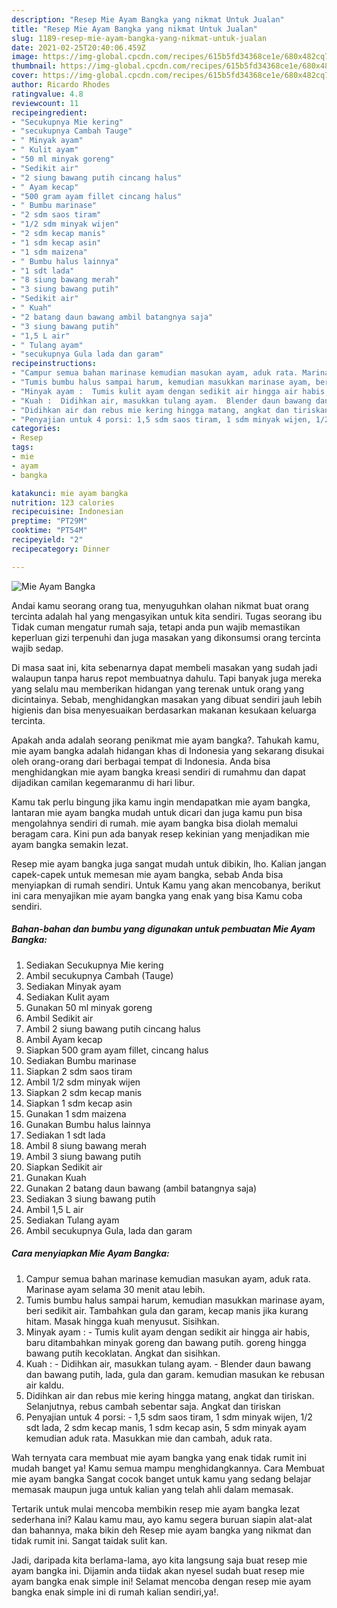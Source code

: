```yaml
---
description: "Resep Mie Ayam Bangka yang nikmat Untuk Jualan"
title: "Resep Mie Ayam Bangka yang nikmat Untuk Jualan"
slug: 1189-resep-mie-ayam-bangka-yang-nikmat-untuk-jualan
date: 2021-02-25T20:40:06.459Z
image: https://img-global.cpcdn.com/recipes/615b5fd34368ce1e/680x482cq70/mie-ayam-bangka-foto-resep-utama.jpg
thumbnail: https://img-global.cpcdn.com/recipes/615b5fd34368ce1e/680x482cq70/mie-ayam-bangka-foto-resep-utama.jpg
cover: https://img-global.cpcdn.com/recipes/615b5fd34368ce1e/680x482cq70/mie-ayam-bangka-foto-resep-utama.jpg
author: Ricardo Rhodes
ratingvalue: 4.8
reviewcount: 11
recipeingredient:
- "Secukupnya Mie kering"
- "secukupnya Cambah Tauge"
- " Minyak ayam"
- " Kulit ayam"
- "50 ml minyak goreng"
- "Sedikit air"
- "2 siung bawang putih cincang halus"
- " Ayam kecap"
- "500 gram ayam fillet cincang halus"
- " Bumbu marinase"
- "2 sdm saos tiram"
- "1/2 sdm minyak wijen"
- "2 sdm kecap manis"
- "1 sdm kecap asin"
- "1 sdm maizena"
- " Bumbu halus lainnya"
- "1 sdt lada"
- "8 siung bawang merah"
- "3 siung bawang putih"
- "Sedikit air"
- " Kuah"
- "2 batang daun bawang ambil batangnya saja"
- "3 siung bawang putih"
- "1,5 L air"
- " Tulang ayam"
- "secukupnya Gula lada dan garam"
recipeinstructions:
- "Campur semua bahan marinase kemudian masukan ayam, aduk rata. Marinase ayam selama 30 menit atau lebih."
- "Tumis bumbu halus sampai harum, kemudian masukkan marinase ayam, beri sedikit air. Tambahkan gula dan garam, kecap manis jika kurang hitam. Masak hingga kuah menyusut. Sisihkan."
- "Minyak ayam :  Tumis kulit ayam dengan sedikit air hingga air habis, baru ditambahkan minyak goreng dan bawang putih. goreng hingga bawang putih kecoklatan. Angkat dan sisihkan."
- "Kuah :  Didihkan air, masukkan tulang ayam.  Blender daun bawang dan bawang putih, lada, gula dan garam. kemudian masukan ke rebusan air kaldu."
- "Didihkan air dan rebus mie kering hingga matang, angkat dan tiriskan. Selanjutnya, rebus cambah sebentar saja. Angkat dan tiriskan"
- "Penyajian untuk 4 porsi: 1,5 sdm saos tiram, 1 sdm minyak wijen, 1/2 sdt lada, 2 sdm kecap manis, 1 sdm kecap asin, 5 sdm minyak ayam kemudian aduk rata. Masukkan mie dan cambah, aduk rata."
categories:
- Resep
tags:
- mie
- ayam
- bangka

katakunci: mie ayam bangka 
nutrition: 123 calories
recipecuisine: Indonesian
preptime: "PT29M"
cooktime: "PT54M"
recipeyield: "2"
recipecategory: Dinner

---
```



![Mie Ayam Bangka](https://img-global.cpcdn.com/recipes/615b5fd34368ce1e/680x482cq70/mie-ayam-bangka-foto-resep-utama.jpg)

Andai kamu seorang orang tua, menyuguhkan olahan nikmat buat orang tercinta adalah hal yang mengasyikan untuk kita sendiri. Tugas seorang ibu Tidak cuman mengatur rumah saja, tetapi anda pun wajib memastikan keperluan gizi terpenuhi dan juga masakan yang dikonsumsi orang tercinta wajib sedap.

Di masa  saat ini, kita sebenarnya dapat membeli masakan yang sudah jadi walaupun tanpa harus repot membuatnya dahulu. Tapi banyak juga mereka yang selalu mau memberikan hidangan yang terenak untuk orang yang dicintainya. Sebab, menghidangkan masakan yang dibuat sendiri jauh lebih higienis dan bisa menyesuaikan berdasarkan makanan kesukaan keluarga tercinta. 



Apakah anda adalah seorang penikmat mie ayam bangka?. Tahukah kamu, mie ayam bangka adalah hidangan khas di Indonesia yang sekarang disukai oleh orang-orang dari berbagai tempat di Indonesia. Anda bisa menghidangkan mie ayam bangka kreasi sendiri di rumahmu dan dapat dijadikan camilan kegemaranmu di hari libur.

Kamu tak perlu bingung jika kamu ingin mendapatkan mie ayam bangka, lantaran mie ayam bangka mudah untuk dicari dan juga kamu pun bisa mengolahnya sendiri di rumah. mie ayam bangka bisa diolah memalui beragam cara. Kini pun ada banyak resep kekinian yang menjadikan mie ayam bangka semakin lezat.

Resep mie ayam bangka juga sangat mudah untuk dibikin, lho. Kalian jangan capek-capek untuk memesan mie ayam bangka, sebab Anda bisa menyiapkan di rumah sendiri. Untuk Kamu yang akan mencobanya, berikut ini cara menyajikan mie ayam bangka yang enak yang bisa Kamu coba sendiri.

<!--inarticleads1-->

##### Bahan-bahan dan bumbu yang digunakan untuk pembuatan Mie Ayam Bangka:

1. Sediakan Secukupnya Mie kering
1. Ambil secukupnya Cambah (Tauge)
1. Sediakan  Minyak ayam
1. Sediakan  Kulit ayam
1. Gunakan 50 ml minyak goreng
1. Ambil Sedikit air
1. Ambil 2 siung bawang putih cincang halus
1. Ambil  Ayam kecap
1. Siapkan 500 gram ayam fillet, cincang halus
1. Sediakan  Bumbu marinase
1. Siapkan 2 sdm saos tiram
1. Ambil 1/2 sdm minyak wijen
1. Siapkan 2 sdm kecap manis
1. Siapkan 1 sdm kecap asin
1. Gunakan 1 sdm maizena
1. Gunakan  Bumbu halus lainnya
1. Sediakan 1 sdt lada
1. Ambil 8 siung bawang merah
1. Ambil 3 siung bawang putih
1. Siapkan Sedikit air
1. Gunakan  Kuah
1. Gunakan 2 batang daun bawang (ambil batangnya saja)
1. Sediakan 3 siung bawang putih
1. Ambil 1,5 L air
1. Sediakan  Tulang ayam
1. Ambil secukupnya Gula, lada dan garam




<!--inarticleads2-->

##### Cara menyiapkan Mie Ayam Bangka:

1. Campur semua bahan marinase kemudian masukan ayam, aduk rata. Marinase ayam selama 30 menit atau lebih.
1. Tumis bumbu halus sampai harum, kemudian masukkan marinase ayam, beri sedikit air. Tambahkan gula dan garam, kecap manis jika kurang hitam. Masak hingga kuah menyusut. Sisihkan.
1. Minyak ayam :  - Tumis kulit ayam dengan sedikit air hingga air habis, baru ditambahkan minyak goreng dan bawang putih. goreng hingga bawang putih kecoklatan. Angkat dan sisihkan.
1. Kuah :  - Didihkan air, masukkan tulang ayam. -  Blender daun bawang dan bawang putih, lada, gula dan garam. kemudian masukan ke rebusan air kaldu.
1. Didihkan air dan rebus mie kering hingga matang, angkat dan tiriskan. Selanjutnya, rebus cambah sebentar saja. Angkat dan tiriskan
1. Penyajian untuk 4 porsi: - 1,5 sdm saos tiram, 1 sdm minyak wijen, 1/2 sdt lada, 2 sdm kecap manis, 1 sdm kecap asin, 5 sdm minyak ayam kemudian aduk rata. Masukkan mie dan cambah, aduk rata.




Wah ternyata cara membuat mie ayam bangka yang enak tidak rumit ini mudah banget ya! Kamu semua mampu menghidangkannya. Cara Membuat mie ayam bangka Sangat cocok banget untuk kamu yang sedang belajar memasak maupun juga untuk kalian yang telah ahli dalam memasak.

Tertarik untuk mulai mencoba membikin resep mie ayam bangka lezat sederhana ini? Kalau kamu mau, ayo kamu segera buruan siapin alat-alat dan bahannya, maka bikin deh Resep mie ayam bangka yang nikmat dan tidak rumit ini. Sangat taidak sulit kan. 

Jadi, daripada kita berlama-lama, ayo kita langsung saja buat resep mie ayam bangka ini. Dijamin anda tiidak akan nyesel sudah buat resep mie ayam bangka enak simple ini! Selamat mencoba dengan resep mie ayam bangka enak simple ini di rumah kalian sendiri,ya!.

